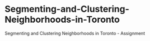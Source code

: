 # Segmenting-and-Clustering-Neighborhoods-in-Toronto
Segmenting and Clustering Neighborhoods in Toronto - Assignment
